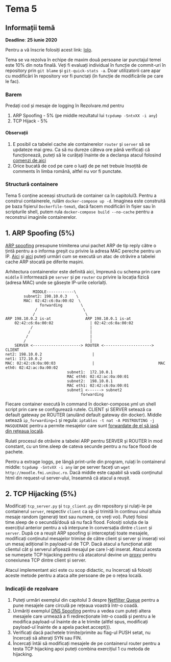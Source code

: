 # Tema 5

## Informații temă
**Deadline**: **25 iunie 2020** 

Pentru a vă înscrie folosiți acest link: [lolo](https://lolo).

Tema se va rezolva în echipe de maxim două persoane iar punctajul temei este 10% din nota finală.
Veți fi evaluați individual în funcție de commit-uri în repository prin `git blame` și `git-quick-stats -a`. Doar utilizatorii care apar cu modificări în repository vor fi punctați (în funcție de modificările pe care le fac).

### Barem
Predați cod și mesaje de logging în Rezolvare.md pentru
1. ARP Spoofing - 5% (pe middle rezultatul lui `tcpdump -SntvXX -i any`)
2. TCP Hijack - 5% 

#### Observații
1. E posibil ca tabelel cache ale containerelor `router` și `server` să se updateze mai greu. Ca să nu dureze câteva ore până verificați că funcționează, puteți să le curățați înainte de a declanșa atacul folosind [comenzi de aici](https://linux-audit.com/how-to-clear-the-arp-cache-on-linux/)
2. Orice bucată de cod pe care o luați de pe net trebuie însoțită de comments în limba română, altfel nu vor fi punctate.


### Structură containere
Tema 5 conține aceeași structură de container ca în capitolul3. Pentru a construi containerele, rulăm `docker-compose up -d`.
Imaginea este construită pe baza fișierul `Dockerfile-tema5`, dacă facem modificări în fișier sau în scripturile shell, putem rula `docker-compose build --no-cache` pentru a reconstrui imaginile containerelor.


## 1. ARP Spoofing (5%)
[ARP spoofing](https://samsclass.info/124/proj11/P13xN-arpspoof.html) presupune trimiterea unui pachet ARP de tip reply către o țintă pentru a o informa greșit cu privire la adresa MAC pereche pentru un IP. [Aici](https://medium.com/@ismailakkila/black-hat-python-arp-cache-poisoning-with-scapy-7cb1d8b9d242) și [aici](https://www.youtube.com/watch?v=hI9J_tnNDCc) puteți urmări cum se execută un atac de otrăvire a tabelei cache ARP stocată pe diferite mașini.

Arhitectura containerelor este definită aici, împreună cu schema prin care `middle` îi informează pe `server` și pe `router` cu privire la locația fizică (adresa MAC) unde se găsește IP-urile celorlalți. 


```
            MIDDLE------------\
        subnet2: 198.10.0.3    \
        MAC: 02:42:c6:0a:00:02  \
               forwarding        \ 
             /                    \
            /                      \
ARP 198.10.0.2 is-at               ARP 198.10.0.1 is-at 
    02:42:c6:0a:00:02                | 02:42:c6:0a:00:02
           /                         |
          /                          |
         /                           |
        /                            |
    SERVER <---------------------> ROUTER <---------------------> CLIENT
net2: 198.10.0.2                      |                           net1: 172.10.0.2
MAC: 02:42:c6:0a:00:03                |                            MAC eth0: 02:42:ac:0a:00:02
                           subnet1:  172.10.0.1
                           MAC eth0: 02:42:ac:0a:00:01
                           subnet2:  198.10.0.1
                           MAC eth1: 02:42:c6:0a:00:01
                           subnet1 <------> subnet2
                                 forwarding
```

Fiecare container execută în command în docker-compose.yml un shell script prin care se configurează rutele. CLIENT și SERVER setează ca default gateway pe ROUTER (anulând default gateway din docker). Middle setează `ip_forwarding=1` și regula: `iptables -t nat -A POSTROUTING -j MASQUERADE` pentru a permite mesajelor care sunt [forwardate de el să iasă din rețeaua locală](https://askubuntu.com/questions/466445/what-is-masquerade-in-the-context-of-iptables). 

Rulati procesul de otrăvire a tabelei ARP pentru SERVER și ROUTER în mod constant, cu un time.sleep de cateva secunde pentru a nu face flood de pachete.

Pentru a extrage loggs, pe lângă print-urile din program, rulați în containerul middle: `tcpdump -SntvXX -i any` iar pe server faceți un `wget http://moodle.fmi.unibuc.ro`. Dacă middle este capabil să vadă conținutul html din request-ul server-ului, înseamnă că atacul a reușit.




## 2. TCP Hijacking (5%)

Modificați `tcp_server.py` și `tcp_client.py` din repository și rulați-le pe containerul `server`, respectiv `client` ca să-și trimită în continuu unul altuia mesaje random (generați text sau numere, ce vreți voi). Puteți folosi time.sleep de o secundă/două să nu facă flood. Folosiți soluția de la exercițiul anterior pentru a vă interpune în conversația dintre `client` și `server`.
După ce a reușit ARP spoofing și interceptați toate mesajele, modificați conținutul mesajelor trimise de către client și server și inserați voi un mesaj adițional în payload-ul de TCP. Dacă atacul a funcționat atât clientul cât și serverul afișează mesajul pe care l-ați inserat. Atacul acesta se numeșete TCP hijacking pentru că atacatorul devine un [proxy](https://en.wikipedia.org/wiki/Proxy_server) pentru conexiunea TCP dintre client și server.


Atacul implementant aici este cu scop didactic, nu încercați să folosiți aceste metode pentru a ataca alte persoane de pe o rețea locală.


### Indicații de rezolvare

1. Puteți urmări exemplul din capitolul 3 despre [Netfilter Queue](https://github.com/senisioi/computer-networks/tree/2020/capitolul3#scapy_nfqueue) pentru a pune mesajele care circulă pe rețeaua voastră într-o coadă.
2. Urmăriți exemplul [DNS Spoofing](https://github.com/senisioi/computer-networks/tree/2020/capitolul3#scapy_dns_spoofing) pentru a vedea cum puteți altera mesajele care urmează a fi redirecționate într-o coadă și pentru a le modifica payload-ul înainte de a le trimite (altfel spus, modificați payload-ul înainte de a apela packet.accept()).
4. Verificați dacă pachetele trimite/primite au flag-ul PUSH setat, nu încercați să alterați SYN sau FIN.
3. Încercați întâi să modificați mesajele de pe containerul router pentru a testa TCP hijacking apoi puteți combina exercițiul 1 cu metoda de hijacking.

